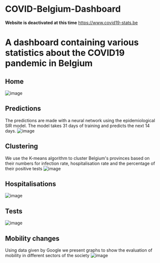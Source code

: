 # COVID-Belgium-Dashboard
**Website is deactivated at this time**
https://www.covid19-stats.be

# A dashboard containing various statistics about the COVID19 pandemic in Belgium
## Home
![image](https://user-images.githubusercontent.com/43340565/140177937-8b47d743-06c2-4667-bf44-ce69b144ffd5.png)
## Predictions
The predictions are made with a neural network using the epidemiological SIR model.
The model takes 31 days of training and predicts the next 14 days.
![image](https://user-images.githubusercontent.com/43340565/140179084-6c1dbe57-cd2b-470d-84e1-591b70146751.png)
## Clustering
We use the K-means algorithm to cluster Belgium's provinces based on their numbers for infection rate, hospitalisation rate and the percentage of their positive tests
![image](https://user-images.githubusercontent.com/43340565/140178157-5d939e20-034d-401f-b33c-ada41a99f09d.png)
## Hospitalisations
![image](https://user-images.githubusercontent.com/43340565/140178202-576259ad-5998-4916-b989-5757770b0742.png)
## Tests
![image](https://user-images.githubusercontent.com/43340565/140178243-e75d861c-796e-484d-b620-51ca1d80409f.png)
## Mobility changes
Using data given by Google we present graphs to show the evaluation of mobility in different sectors of the society
![image](https://user-images.githubusercontent.com/43340565/140178348-089fec5e-713a-45e8-a828-1863c4c8bf7b.png)
